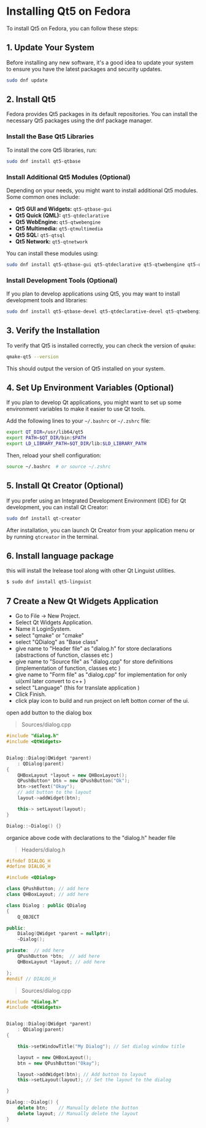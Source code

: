 # Installing Qt5 on Fedora

To install Qt5 on Fedora, you can follow these steps:

## 1. Update Your System

Before installing any new software, it's a good idea to update your system to ensure you have the latest packages and security updates.

```bash
sudo dnf update
```

## 2. Install Qt5

Fedora provides Qt5 packages in its default repositories. You can install the necessary Qt5 packages using the dnf package manager.

### Install the Base Qt5 Libraries

To install the core Qt5 libraries, run:

```bash
sudo dnf install qt5-qtbase
```

### Install Additional Qt5 Modules (Optional)

Depending on your needs, you might want to install additional Qt5 modules. Some common ones include:

- **Qt5 GUI and Widgets:** `qt5-qtbase-gui`
- **Qt5 Quick (QML):** `qt5-qtdeclarative`
- **Qt5 WebEngine:** `qt5-qtwebengine`
- **Qt5 Multimedia:** `qt5-qtmultimedia`
- **Qt5 SQL:** `qt5-qtsql`
- **Qt5 Network:** `qt5-qtnetwork`

You can install these modules using:

```bash
sudo dnf install qt5-qtbase-gui qt5-qtdeclarative qt5-qtwebengine qt5-qtmultimedia qt5-qtsql qt5-qtnetwork
```

### Install Development Tools (Optional)

If you plan to develop applications using Qt5, you may want to install development tools and libraries:

```bash
sudo dnf install qt5-qtbase-devel qt5-qtdeclarative-devel qt5-qtwebengine-devel qt5-qtmultimedia-devel qt5-qtsql-devel qt5-qtnetwork-devel
```

## 3. Verify the Installation

To verify that Qt5 is installed correctly, you can check the version of `qmake`:

```bash
qmake-qt5 --version
```

This should output the version of Qt5 installed on your system.

## 4. Set Up Environment Variables (Optional)

If you plan to develop Qt applications, you might want to set up some environment variables to make it easier to use Qt tools.

Add the following lines to your `~/.bashrc` or `~/.zshrc` file:

```bash
export QT_DIR=/usr/lib64/qt5
export PATH=$QT_DIR/bin:$PATH
export LD_LIBRARY_PATH=$QT_DIR/lib:$LD_LIBRARY_PATH
```

Then, reload your shell configuration:

```bash
source ~/.bashrc  # or source ~/.zshrc
```

## 5. Install Qt Creator (Optional)

If you prefer using an Integrated Development Environment (IDE) for Qt development, you can install Qt Creator:

```bash
sudo dnf install qt-creator
```

After installation, you can launch Qt Creator from your application menu or by running `qtcreator` in the terminal.

## 6. Install language package   
this will install the lrelease tool along with other Qt Linguist utilities.  
```bash
$ sudo dnf install qt5-linguist
```

## 7 Create a New Qt Widgets Application
* Go to File → New Project.  
* Select Qt Widgets Application.  
* Name it LoginSystem.   
* select "qmake" or "cmake"   
* select "QDialog" as "Base class"  
* give name to "Header file" as "dialog.h" for store declarations (abstractions of function, classes etc )  
* give name to "Source file" as "dialog.cpp"  for store definitions (implementation of function, classes etc )  
* give name to "Form file" as "dialog.cpp" for implementation for only ui(xml later convert to c++ )
* select "Language"  (this for translate application )
* Click Finish.
* click play icon to build and run project on left botton corner of the ui.

open add button to the dialog box    
> Sources/dialog.cpp
```cpp
#include "dialog.h"
#include <QtWidgets>


Dialog::Dialog(QWidget *parent)
    : QDialog(parent)
{
    QHBoxLayout *layout = new QHBoxLayout();
    QPushButton* btn = new QPushButton("Ok");
    btn->setText("Okay");
    // add button to the layout 
    layout->addWidget(btn);

    this-> setLayout(layout);
}

Dialog::~Dialog() {}
```

organice above code with declarations to the "dialog.h" header file   
> Headers/dialog.h
```cpp
#ifndef DIALOG_H
#define DIALOG_H

#include <QDialog>

class QPushButton; // add here
class QHBoxLayout; // add here

class Dialog : public QDialog
{
    Q_OBJECT

public:
    Dialog(QWidget *parent = nullptr);
    ~Dialog();

private:  // add here
    QPushButton *btn;  // add here
    QHBoxLayout *layout; // add here

};
#endif // DIALOG_H
```

> Sources/dialog.cpp   
```cpp
#include "dialog.h"
#include <QtWidgets>


Dialog::Dialog(QWidget *parent)
    : QDialog(parent)
{

    this->setWindowTitle("My Dialog"); // Set dialog window title

    layout = new QHBoxLayout();
    btn = new QPushButton("Okay");

    layout->addWidget(btn); // Add button to layout
    this->setLayout(layout); // Set the layout to the dialog

}

Dialog::~Dialog() {
    delete btn;    // Manually delete the button
    delete layout; // Manually delete the layout
}
```
